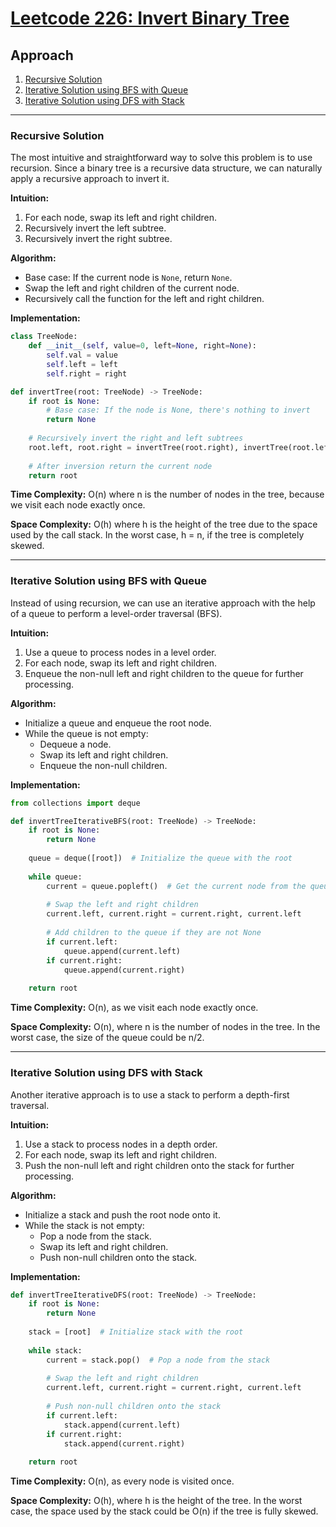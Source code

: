 # [Leetcode 226: Invert Binary Tree](https://leetcode.com/problems/invert-binary-tree/)

## Approach

1. [Recursive Solution](#recursive-solution)
2. [Iterative Solution using BFS with Queue](#iterative-solution-using-bfs-with-queue)
3. [Iterative Solution using DFS with Stack](#iterative-solution-using-dfs-with-stack)

---

### Recursive Solution

The most intuitive and straightforward way to solve this problem is to use recursion. Since a binary tree is a recursive data structure, we can naturally apply a recursive approach to invert it.

**Intuition:**

1. For each node, swap its left and right children.
2. Recursively invert the left subtree.
3. Recursively invert the right subtree.

**Algorithm:**

- Base case: If the current node is `None`, return `None`.
- Swap the left and right children of the current node.
- Recursively call the function for the left and right children.

**Implementation:**

```python
class TreeNode:
    def __init__(self, value=0, left=None, right=None):
        self.val = value
        self.left = left
        self.right = right

def invertTree(root: TreeNode) -> TreeNode:
    if root is None:
        # Base case: If the node is None, there's nothing to invert
        return None
    
    # Recursively invert the right and left subtrees
    root.left, root.right = invertTree(root.right), invertTree(root.left)
    
    # After inversion return the current node
    return root
```

**Time Complexity:** O(n) where n is the number of nodes in the tree, because we visit each node exactly once.

**Space Complexity:** O(h) where h is the height of the tree due to the space used by the call stack. In the worst case, h = n, if the tree is completely skewed.

---

### Iterative Solution using BFS with Queue

Instead of using recursion, we can use an iterative approach with the help of a queue to perform a level-order traversal (BFS).

**Intuition:**

1. Use a queue to process nodes in a level order.
2. For each node, swap its left and right children.
3. Enqueue the non-null left and right children to the queue for further processing.

**Algorithm:**

- Initialize a queue and enqueue the root node.
- While the queue is not empty:
  - Dequeue a node.
  - Swap its left and right children.
  - Enqueue the non-null children.

**Implementation:**

```python
from collections import deque

def invertTreeIterativeBFS(root: TreeNode) -> TreeNode:
    if root is None:
        return None
    
    queue = deque([root])  # Initialize the queue with the root
    
    while queue:
        current = queue.popleft()  # Get the current node from the queue
        
        # Swap the left and right children
        current.left, current.right = current.right, current.left
        
        # Add children to the queue if they are not None
        if current.left:
            queue.append(current.left)
        if current.right:
            queue.append(current.right)
    
    return root
```

**Time Complexity:** O(n), as we visit each node exactly once.

**Space Complexity:** O(n), where n is the number of nodes in the tree. In the worst case, the size of the queue could be n/2.

---

### Iterative Solution using DFS with Stack

Another iterative approach is to use a stack to perform a depth-first traversal.

**Intuition:**

1. Use a stack to process nodes in a depth order.
2. For each node, swap its left and right children.
3. Push the non-null left and right children onto the stack for further processing.

**Algorithm:**

- Initialize a stack and push the root node onto it.
- While the stack is not empty:
  - Pop a node from the stack.
  - Swap its left and right children.
  - Push non-null children onto the stack.

**Implementation:**

```python
def invertTreeIterativeDFS(root: TreeNode) -> TreeNode:
    if root is None:
        return None
    
    stack = [root]  # Initialize stack with the root
    
    while stack:
        current = stack.pop()  # Pop a node from the stack
        
        # Swap the left and right children
        current.left, current.right = current.right, current.left
        
        # Push non-null children onto the stack
        if current.left:
            stack.append(current.left)
        if current.right:
            stack.append(current.right)
    
    return root
```

**Time Complexity:** O(n), as every node is visited once.

**Space Complexity:** O(h), where h is the height of the tree. In the worst case, the space used by the stack could be O(n) if the tree is fully skewed.

